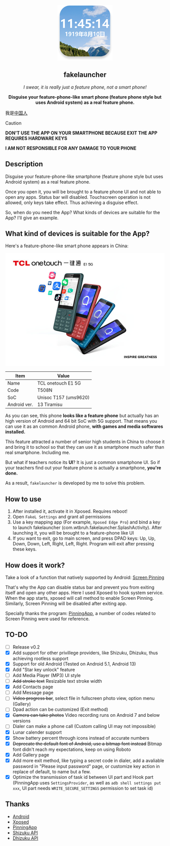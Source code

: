 <div align="center">
<img src="readme-assets/app-icon.png" width=174 alt="App icon"/>

## fakelauncher
*I swear, it is really just a feature phone, not a smart phone!*

**Disguise your feature-phone-like smart phone (feature phone style but uses Android system) as a real feature phone.**

</div>

我是[中国人](README-ZH.md)

> [!Caution]
> **DON'T USE THE APP ON YOUR SMARTPHONE BECAUSE EXIT THE APP REQUIRES HARDWARE KEYS**
> 
> **I AM NOT RESPONSIBLE FOR ANY DAMAGE TO YOUR PHONE**

## Description

Disguise your feature-phone-like smartphone (feature phone style but uses Android system) as a real feature phone.

Once you open it, you will be brought to a feature phone UI and not able to open any apps. Status bar will disabled. Touchscreen operation is not allowed, only keys take effect. Thus achieving a disguise effect.

So, when do you need the App? What kinds of devices are suitable for the App? I'll give an example.

## What kind of devices is suitable for the App?

Here's a feature-phone-like smart phone appears in China: 
<div align="center">

![TCL T508N](readme-assets/E1.jpg)

| Item         | Value                 |
|--------------|-----------------------|
| Name         | TCL onetouch E1 5G    |
| Code         | T508N                 |
| SoC          | Unisoc T157 (ums9620) |
| Android ver. | 13 Tiramisu           |

</div>

As you can see, this phone **looks like a feature phone** but actually has an high version of Android and 64 bit SoC with 5G support. That means you can use it as an common Android phone, **with games and media softwares installed.**

This feature attracted a number of senior high students in China to choose it and bring it to school so that they can use it as smartphone much safer than real smartphone. Including me.

But what if teachers notice its **UI**? It is just a common smartphone UI. So if your teachers find out your feature phone is actually a smartphone, **you're done.**

As a result, `fakelauncher` is developed by me to solve this problem. 

## How to use

1. After installed it, activate it in Xposed. Requires reboot!
2. Open `FakeL Settings` and grant all permissions
3. Use a key mapping app (For example, `Xposed Edge Pro`) and bind a key to launch fakelauncher (com.wtbruh.fakelauncher.SplashActivity). After launching it, you will be brought to a feature-phone like UI
4. If you want to exit, go to main screen, and press DPAD keys: Up, Up, Down, Down, Left, Right, Left, Right. Program will exit after pressing these keys.

## How does it work?

Take a look of a function that natively supported by Android: [Screen Pinning](https://support.google.com/android/answer/9455138)

That's why the App can disable status bar and prevent you from exiting itself and open any other apps. Here I used Xposed to hook system service. When the app starts, xposed will call method to enable Screen Pinning. Similarly, Screen Pinning will be disabled after exiting app.

Specially thanks the program: [PinningApp](https://github.com/HChenX/PinningApp), a number of codes related to Screen Pinning were used for reference.

## TO-DO

- [ ] Release v0.2
- [x] Add support for other privillege providers, like Shizuku, Dhizuku, thus achieving rootless support
- [x] Support for old Android (Tested on Android 5.1, Android 13)
- [x] Add "Star key unlock" feature
- [ ] Add Media Player (MP3) UI style
- [ ] ~~Add stroke text~~ Resizable text stroke width
- [x] Add Contacts page
- [ ] Add Message page
- [ ] ~~Video progress bar~~, select file in fullscreen photo view, option menu (Gallery)
- [ ] Dpad action can be customized (Exit method)
- [x] ~~Camera can take photos~~ Video recording runs on Android 7 and below versions
- [ ] Dialer can make a phone call (Custom calling UI may not impossible)
- [x] Lunar calender support
- [x] Show battery percent through icons instead of accurate numbers
- [x] ~~Deprecate the default font of Android, use a bitmap font instead~~ Bitmap font didn't reach my expectations, keep on using Roboto
- [x] Add Gallery page
- [x] Add more exit method, like typing a secret code in dialer, add a avaliable password in "Please input password" page, or customize key action in replace of default, to name but a few.
- [x] Optimize the transmission of task id between UI part and Hook part (PinningApp uses `SettingsProvider`, as well as `adb shell settings put xxx`, UI part needs `WRITE_SECURE_SETTINGS` permission to set task id)

## Thanks
- [Android](https://source.android.com/)
- [Xposed](https://github.com/LSPosed/LSPosed)
- [PinningApp](https://github.com/HChenX/PinningApp)
- [Shizuku API](https://github.com/RikkaApps/Shizuku-API)
- [Dhizuku API](https://github.com/iamr0s/Dhizuku-API)
